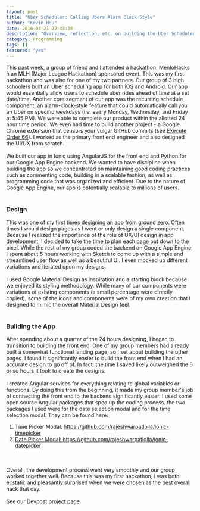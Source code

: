```yaml
---
layout: post
title: "Uber Scheduler: Calling Ubers Alarm Clock Style"
author: "Kevin Hou"
date: 2016-04-21 22:43:30
description: "Overview, reflection, etc. on building the Uber Scheduler at my first hackathon. It won first overall!"
category: Programming
tags: []
featured: "yes"
---
```

This past week, a group of friend and I attended a hackathon, MenloHacks ñ an MLH (Major League Hackathon) sponsored event. This was my first hackathon and was also for one of my two partners. Our group of 3 high schoolers built an Uber scheduling app for both iOS and Android. Our app would essentially allow users to schedule uber rides ahead of time at a set date/time. Another core segment of our app was the recurring schedule component: an alarm-clock-style feature that could automatically call you an Uber on specific weekdays (i.e. every Monday, Wednesday, and Friday at 5:45 PM). We were able to complete our product within the allotted 24 hour time period. We even had time to build another project - a Google Chrome extension that censors your vulgar GitHub commits (see <a href="#">Execute Order 66</a>). I worked as the primary front end engineer and also designed the UI/UX from scratch.
<br><br>
We built our app in Ionic using AngularJS for the front end and Python for our Google App Engine backend. We wanted to have discipline when building the app so we concentrated on maintaining good coding practices such as commenting code, building in a scalable fashion, as well as programming code that was organized and efficient. Due to the nature of Google App Engine, our app is potentially scalable to millions of users.
<br><br>
<h3>Design</h3>
This was one of my first times designing an app from ground zero. Often times I would design pages as I went or only design a single component. Because I realized the importance of the role of UX/UI design in app development, I decided to take the time to plan each page out down to the pixel. While the rest of my group coded the backend on Google App Engine, I spent about 5 hours working with Sketch to come up with a simple and streamlined user flow as well as a beautiful UI. I even mocked up different variations and iterated upon my designs.
<br><br>
I used Google Material Design as inspiration and a starting block because we enjoyed its styling methodology. While many of our components were variations of existing components (a small percentage were directly copied), some of the icons and components were of my own creation that I designed to mimic the overall Material Design feel.
<br><br>
<h3>Building the App</h3>
After spending about a quarter of the 24 hours designing, I began to transition to building the front end. One of my group members had already built a somewhat functional landing page, so I set about building the other pages. I found it significantly easier to build the front end when I had an accurate design to go off of. In fact, the time I saved likely outweighed the 6 or so hours it took to create the designs.
<br><br>
I created Angular services for everything relating to global variables or functions. By doing this from the beginning, it made my group member's job of connecting the front end to the backend significantly easier. I used some open source Angular packages that sped up the coding process. the two packages I used were for the date selection modal and for the time selection modal. They can be found here:
<ol>
  <li>Time Picker Modal: <a href="https://github.com/rajeshwarpatlolla/ionic-timepicker">https://github.com/rajeshwarpatlolla/ionic-timepicker</li>
  <li>Date Picker Modal: <a href="https://github.com/rajeshwarpatlolla/ionic-datepicker">https://github.com/rajeshwarpatlolla/ionic-datepicker</a></li>
</ol>
<br><br>
Overall, the development process went very smoothly and our group worked together well. Because this was my first hackathon, I was both ecstatic and pleasantly surprised when we were chosen as the best overall hack that day.
<br><br>
See our Devpost <a href="http://devpost.com/software/uber-scheduler">project page</a>.
